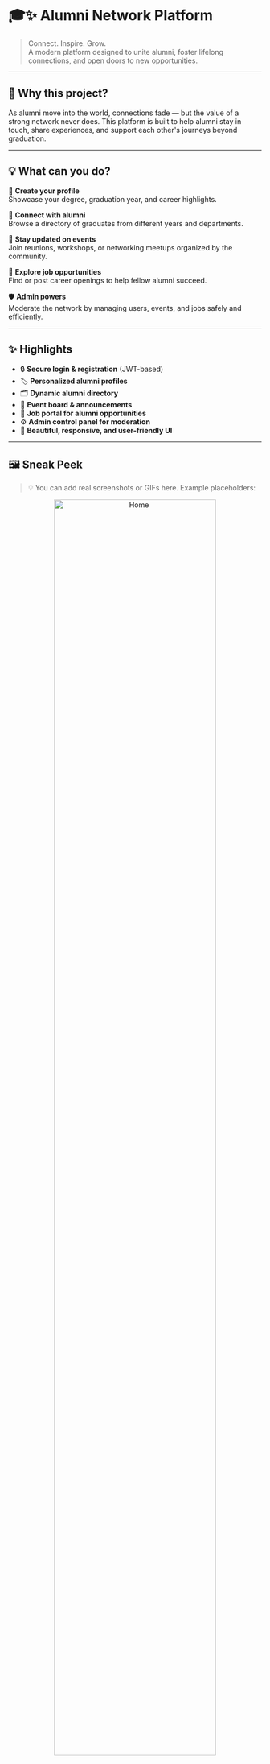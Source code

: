 # 🎓✨ Alumni Network Platform

> Connect. Inspire. Grow.  
> A modern platform designed to unite alumni, foster lifelong connections, and open doors to new opportunities.

---

## 🌟 Why this project?

As alumni move into the world, connections fade — but the value of a strong network never does. This platform is built to help alumni stay in touch, share experiences, and support each other's journeys beyond graduation.

---

## 💡 What can you do?

🎯 **Create your profile**  
Showcase your degree, graduation year, and career highlights.

🤝 **Connect with alumni**  
Browse a directory of graduates from different years and departments.

🎉 **Stay updated on events**  
Join reunions, workshops, or networking meetups organized by the community.

💼 **Explore job opportunities**  
Find or post career openings to help fellow alumni succeed.

🛡️ **Admin powers**  
Moderate the network by managing users, events, and jobs safely and efficiently.

---

## ✨ Highlights

- 🔒 **Secure login & registration** (JWT-based)
- 🏷️ **Personalized alumni profiles**
- 🗂️ **Dynamic alumni directory**
- 📅 **Event board & announcements**
- 💼 **Job portal for alumni opportunities**
- ⚙️ **Admin control panel for moderation**
- 💬 **Beautiful, responsive, and user-friendly UI**

---

## 🖼️ Sneak Peek

> 💡 You can add real screenshots or GIFs here. Example placeholders:

<p align="center">
  <img src="./screenshots/homepage.png" alt="Home" width="80%"/>
  <img src="./screenshots/directory.png" alt="Directory" width="80%"/>
  <img src="./screenshots/events.png" alt="Events" width="80%"/>
</p>

---

## ⚙️ Technology behind the scenes

Built with love using:

- **Frontend:** React.js, Tailwind CSS
- **Backend:** Node.js, Express.js
- **Database:** MySQL (via Sequelize)
- **Authentication:** JWT

---

## 🚀 Quick start

### 🌱 Clone & install

First Clone the project..

### 🔧 Backend setup

cd server
npm install
npm start

### 💻 Frontend setup

cd ../client
npm install
npm start

---

## 💬 The story behind

🌟 This project was born from the idea that alumni networks should be more than just a list of names.
They should be living, breathing communities where we help each other grow — personally and professionally.

---

## 🛠️ Roadmap & dreams

- 📸 Profile pictures & social links
- 📬 Email invitations & verification
- 🔔 Real-time notifications
- 💬 In-platform messaging or chat
- 📊 Analytics dashboard for admins
